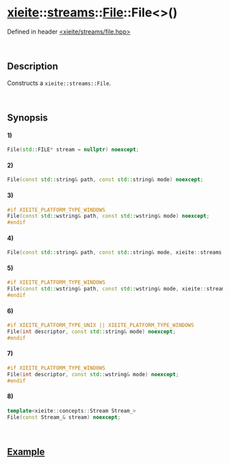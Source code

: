 # [xieite](../../../../../../xieite.md)\:\:[streams](../../../../../../streams.md)\:\:[File](../../../../file.md)\:\:File\<\>\(\)
Defined in header [<xieite/streams/file.hpp>](../../../../../../../include/xieite/streams/file.hpp)

&nbsp;

## Description
Constructs a `xieite::streams::File`.

&nbsp;

## Synopsis
#### 1)
```cpp
File(std::FILE* stream = nullptr) noexcept;
```
#### 2)
```cpp
File(const std::string& path, const std::string& mode) noexcept;
```
#### 3)
```cpp
#if XIEITE_PLATFORM_TYPE_WINDOWS
File(const std::wstring& path, const std::wstring& mode) noexcept;
#endif
```
#### 4)
```cpp
File(const std::string& path, const std::string& mode, xieite::streams::File other) noexcept;
```
#### 5)
```cpp
#if XIEITE_PLATFORM_TYPE_WINDOWS
File(const std::wstring& path, const std::wstring& mode, xieite::streams::File other) noexcept;
#endif
```
#### 6)
```cpp
#if XIEITE_PLATFORM_TYPE_UNIX || XIEITE_PLATFORM_TYPE_WINDOWS
File(int descriptor, const std::string& mode) noexcept;
#endif
```
#### 7)
```cpp
#if XIEITE_PLATFORM_TYPE_WINDOWS
File(int descriptor, const std::wstring& mode) noexcept;
#endif
```
#### 8)
```cpp
template<xieite::concepts::Stream Stream_>
File(const Stream_& stream) noexcept;
```

&nbsp;

## [Example](../../../file.md#Example)
